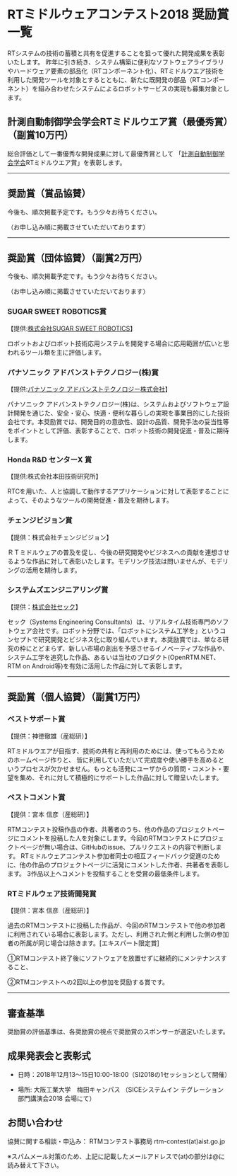 <a name="contets2018-award"></a>

# RTミドルウェアコンテスト2018 奨励賞一覧

RTシステムの技術の蓄積と共有を促進することを狙って優れた開発成果を表彰いたします。 昨年に引き続き、システム構築に便利なソフトウェアライブラリやハードウェア要素の部品化（RTコンポーネント化）、RTミドルウエア技術を利用した開発ツールを対象とするとともに、新たに既開発の部品（RTコンポーネント）を組み合わせたシステムによるロボットサービスの実現も募集対象とします。


## 計測自動制御学会学会RTミドルウエア賞（最優秀賞）（副賞10万円）

総合評価として一番優秀な開発成果に対して最優秀賞として 「[計測自動制御学会学会](http://www.sice.jp/)RTミドルウエア賞」を表彰します。

<hr>

## 奨励賞（賞品協賛）

今後も、順次掲載予定です。もう少々お待ちください。

（お申し込み順に掲載させていただいております）

<hr>

## 奨励賞（団体協賛）（副賞2万円）

今後も、順次掲載予定です。もう少々お待ちください。

（お申し込み順に掲載させていただいております）

### SUGAR SWEET ROBOTICS賞

【提供:[株式会社SUGAR SWEET ROBOTICS](http://sugarsweetrobotics.com/)】

ロボットおよびロボット技術応用システムを開発する場合に応用範囲が広いと思われるツール類を主に評価します。


### パナソニック アドバンストテクノロジー(株)賞

【提供:[パナソニック アドバンストテクノロジー株式会社](http://www.panasonic.com/jp/company/pad.html)】

パナソニック アドバンストテクノロジー(株)は、システムおよびソフトウェア設計開発を通じた、安全・安心、快適・便利な暮らしの実現を事業目的にした技術会社です。本奨励賞では、開発目的の意欲性、設計の品質、開発手法の妥当性等をポイントとして評価、表彰することで、ロボット技術の開発促進・普及に期待します。


### Honda R&D センターX 賞

【提供:株式会社本田技術研究所】

RTCを用いた、人と協調して動作するアプリケーションに対して表彰することによって、そのようなツールの開発促進・普及を期待します。


### チェンジビジョン賞

【提供：株式会社チェンジビジョン】

ＲＴミドルウェアの普及を促し、今後の研究開発やビジネスへの貢献を連想させるような作品に対して表彰いたします。モデリング技法は問いませんが、モデリングの活用を期待します。


### システムズエンジニアリング賞

【提供：[株式会社セック](http://www.sec.co.jp/)】

セック（Systems Engineering Consultants）は、リアルタイム技術専門のソフトウェア会社です。ロボット分野では、「ロボットにシステム工学を」というコンセプトで研究開発とビジネス化に取り組んでいます。本奨励賞では、単なる研究の枠にとどまらず、新しい市場の創出を予感させるイノベーティブな作品や、システム工学を追究した作品、あるいは当社のプロダクト(OpenRTM.NET、RTM on Android等)を有効に活用した作品に対して表彰します。

<hr>

## 奨励賞（個人協賛）（副賞1万円）

### ベストサポート賞

【提供：神徳徹雄（産総研）】

RTミドルウエアが目指す、技術の共有と再利用のためには、使ってもらうためのホームページ作りと、 皆に利用していただいて完成度や使い勝手を高めるというプロセスが欠かせません。もっとも活発にユーザからの質問・コメント・要望を集め、それに対して積極的にサポートした作品に対して贈呈いたします。

### ベストコメント賞

【提供：宮本 信彦（産総研）】

RTMコンテスト投稿作品の作者、共著者のうち、他の作品のプロジェクトページにコメントを投稿した人を対象にします。今回のRTMコンテストにプロジェクトページが無い場合は、GitHubのissue、プルリクエストの内容で判断します。
RTミドルウェアコンテスト参加者同士の相互フィードバック促進のために、他の作品のプロジェクトページに活発にコメントした作者、共著者を表彰します。
3作品以上へコメントを投稿することを受賞の最低条件します。


### RTミドルウェア技術開発賞

【提供：宮本 信彦（産総研）】

過去のRTMコンテストに投稿した作品が、今回のRTMコンテストで他の参加者に利用されている場合に表彰します。ただし、利用された側と利用した側の参加者の所属が同じ場合は除きます。[エキスパート限定賞]

①RTMコンテスト終了後にソフトウェアを放置せずに継続的にメンテナンスすること、

②RTMコンテストへの2回以上の参加を奨励する賞です。

<hr>

## 審査基準

奨励賞の評価基準は、各奨励賞の視点で奨励賞のスポンサーが選定いたします。

## 成果発表会と表彰式

- 日時：2018年12月13～15日10:00-18:00（SI2018の1セッションとして開催）

- 場所: 大阪工業大学　梅田キャンパス （SICEシステムイン テグレーション部門講演会2018 会場にて）

## お問い合わせ

協賛に関する相談・申込み： RTMコンテスト事務局 rtm-contest(at)aist.go.jp

※スパムメール対策のため、上記に記載したメールアドレスで(at)の部分は@に読み替えて下さい。




